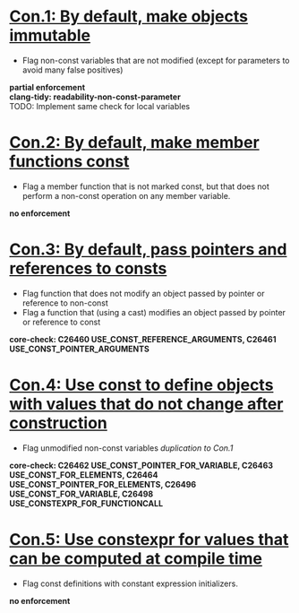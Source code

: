 # [Con.1: By default, make objects immutable](https://github.com/isocpp/CppCoreGuidelines/blob/master/CppCoreGuidelines.md#con1-by-default-make-objects-immutable)

- Flag non-const variables that are not modified (except for parameters to avoid many false positives)

**partial enforcement**  
**clang-tidy: readability-non-const-parameter**  
TODO: Implement same check for local variables

# [Con.2: By default, make member functions const](https://github.com/isocpp/CppCoreGuidelines/blob/master/CppCoreGuidelines.md#con2-by-default-make-member-functions-const)

- Flag a member function that is not marked const, but that does not perform a non-const operation on any member variable.

**no enforcement**

# [Con.3: By default, pass pointers and references to consts](https://github.com/isocpp/CppCoreGuidelines/blob/master/CppCoreGuidelines.md#con3-by-default-pass-pointers-and-references-to-consts)

- Flag function that does not modify an object passed by pointer or reference to non-const
- Flag a function that (using a cast) modifies an object passed by pointer or reference to const

**core-check:
C26460 USE_CONST_REFERENCE_ARGUMENTS,
C26461 USE_CONST_POINTER_ARGUMENTS**

# [Con.4: Use const to define objects with values that do not change after construction](https://github.com/isocpp/CppCoreGuidelines/blob/master/CppCoreGuidelines.md#con4-use-const-to-define-objects-with-values-that-do-not-change-after-construction)

- Flag unmodified non-const variables
*duplication to Con.1*

**core-check:
C26462 USE_CONST_POINTER_FOR_VARIABLE,
C26463 USE_CONST_FOR_ELEMENTS,
C26464 USE_CONST_POINTER_FOR_ELEMENTS,
C26496 USE_CONST_FOR_VARIABLE,
C26498 USE_CONSTEXPR_FOR_FUNCTIONCALL**

# [Con.5: Use constexpr for values that can be computed at compile time](https://github.com/isocpp/CppCoreGuidelines/blob/master/CppCoreGuidelines.md#con5-use-constexpr-for-values-that-can-be-computed-at-compile-time)

- Flag const definitions with constant expression initializers.

**no enforcement**
